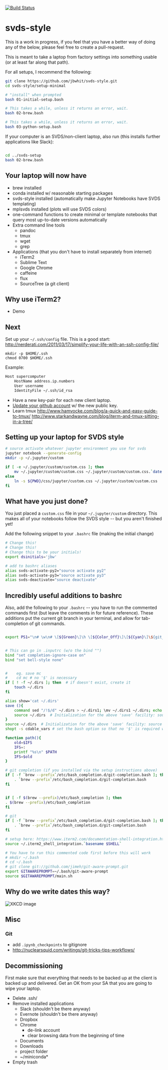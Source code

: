 [![Build Status](https://travis-ci.org/jbwhit/svds-style.svg?branch=master)](https://travis-ci.org/jbwhit/svds-style)

# svds-style

This is a work in progress, if you feel that you have a better way of doing any of the below, please feel free to create a pull-request. 

This is meant to take a laptop from factory settings into something usable (or at least far along that path). 

For all setups, I recommend the following: 

```bash
git clone https://github.com/jbwhit/svds-style.git
cd svds-style/setup-minimal

# "install" when prompted
bash 01-initial-setup.bash

# This takes a while, unless it returns an error, wait.
bash 02-brew.bash

# This takes a while, unless it returns an error, wait. 
bash 03-python-setup.bash
```

If your computer is an SVDS/non-client laptop, also run (this installs further applications like Slack): 

```bash

cd ../svds-setup
bash 02-brew.bash

```

## Your laptop will now have

 - brew installed
 - conda installed w/ reasonable starting packages
 - svds-style installed (automatically make Jupyter Notebooks have SVDS templating)
 - mplsvds installed (plots will use SVDS colors)
 - one-command functions to create minimal or template notebooks that query most up-to-date versions automatically
 - Extra command line tools 
     + pandoc
     + tmux
     + wget
     + grep
 - Applications (that you don't have to install separately from internet)
     + iTerm2
     + Sublime Text
     + Google Chrome
     + caffeine
     + flux 
     + SourceTree (a git client)

## Why use iTerm2?

 - Demo

## Next 

Set up your `~/.ssh/config` file. This is a good start: http://nerderati.com/2011/03/17/simplify-your-life-with-an-ssh-config-file/

```
mkdir -p $HOME/.ssh
chmod 0700 $HOME/.ssh
```

Example: 

```bash
Host supercomputer
    HostName address.ip.numbers
    User username
    IdentityFile ~/.ssh/id_rsa
```

 - Have a new key-pair for each new client laptop.
 - [Update your github account](https://github.com/settings/keys) w/ the new public key.
 - Learn tmux http://www.hamvocke.com/blog/a-quick-and-easy-guide-to-tmux/
http://www.starkandwayne.com/blog/iterm-and-tmux-sitting-in-a-tree/

## Setting up your laptop for SVDS style

```bash
# source activate whatever jupyter environment you use for svds
jupyter notebook --generate-config
mkdir -p ~/.jupyter/custom

if [ -e ~/.jupyter/custom/custom.css ]; then
    mv ~/.jupyter/custom/custom.css ~/.jupyter/custom/custom.css.`date +%Y-%m-%d`
else
    ln -s ${PWD}/css/jupyter/custom.css ~/.jupyter/custom/custom.css
fi
```

## What have you just done?

You just placed a `custom.css` file in your `~/.jupyter/custom` directory. This makes all of your notebooks follow the SVDS style -- but you aren't finished yet! 

Add the following snippet to your `.bashrc` file (making the initial change)

```bash
# Change this!
# Change this!
# Change this to be your initials!
export dsinitials='jbw'

# add to bashrc aliases
alias svds-activate-py2="source activate py2"
alias svds-activate-py3="source activate py3"
alias svds-deactivate="source deactivate"

```

## Incredibly useful additions to bashrc

Also, add the following to your `.bashrc` -- you have to run the commented commands first (but leave the comments in for future reference). These additions put the current git branch in your terminal, and allow for tab-completion of git commands. 

```bash

export PS1="\n# \w\n# \[${Green}\]\h \[${Color_Off}\]\[${Cyan}\]\${git_branch}\[${Red}\]\$git_dirty\[${Color_Off}\]$ "


# This can go in .inputrc (w/o the bind "")
bind "set completion-ignore-case on"
bind "set bell-style none"


#    eg. save mc
#    cd mc # no '$' is necessary
if [ ! -f ~/.dirs ]; then  # if doesn't exist, create it
    touch ~/.dirs
fi

alias show='cat ~/.dirs'
save (){
    command sed "/!$/d" ~/.dirs > ~/.dirs1; \mv ~/.dirs1 ~/.dirs; echo "$@"=\"`pwd`\" >> ~/.dirs; source ~/.dirs ;
    source ~/.dirs  # Initialization for the above 'save' facility: source the .sdirs file
}
source ~/.dirs  # Initialization for the above 'save' facility: source the .sdirs file
shopt -s cdable_vars # set the bash option so that no '$' is required when using the above facility

function path(){
    old=$IFS
    IFS=:
    printf "%s\n" $PATH
    IFS=$old
}

# git completion (if you installed via the setup instructions above)
if [ -f `brew --prefix`/etc/bash_completion.d/git-completion.bash ]; then
    . `brew --prefix`/etc/bash_completion.d/git-completion.bash
fi


if [ -f $(brew --prefix)/etc/bash_completion ]; then
. $(brew --prefix)/etc/bash_completion
fi

# git
if [ -f `brew --prefix`/etc/bash_completion.d/git-completion.bash ]; then
    . `brew --prefix`/etc/bash_completion.d/git-completion.bash
fi

# setup here: https://www.iterm2.com/documentation-shell-integration.html
source ~/.iterm2_shell_integration.`basename $SHELL`

# You have to run this commented code first before this will work
# mkdir ~/.bash
# cd ~/.bash
# git clone git://github.com/jimeh/git-aware-prompt.git
export GITAWAREPROMPT=~/.bash/git-aware-prompt
source $GITAWAREPROMPT/main.sh

```


## Why do we write dates this way?

![XKCD image](http://imgs.xkcd.com/comics/iso_8601.png)

## Misc

### Git

 - add `.ipynb_checkpoints` to gitignore
 - http://nuclearsquid.com/writings/git-tricks-tips-workflows/


## Decommissioning 

First make sure that everything that needs to be backed up at the client is backed up and delivered. Get an OK from your SA that you are going to wipe your laptop. 

 - Delete .ssh/
 - Remove installed applications
     + Slack (shouldn't be there anyway)
     + Evernote (shouldn't be there anyway)
     + Dropbox
     + Chrome
         * de-link account
         * clear browsing data from the beginning of time
     + Documents
     + Downloads
     + project folder
     + ~/miniconda*
 - Empty trash



